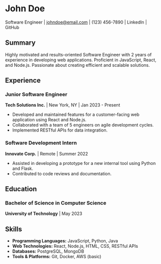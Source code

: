 # John Doe
Software Engineer | johndoe@email.com | (123) 456-7890 | LinkedIn | GitHub

## Summary
Highly motivated and results-oriented Software Engineer with 2 years of experience in developing web applications. Proficient in JavaScript, React, and Node.js. Passionate about creating efficient and scalable solutions.

## Experience

### Junior Software Engineer
**Tech Solutions Inc.** | New York, NY | Jan 2023 - Present
* Developed and maintained features for a customer-facing web application using React and Node.js.
* Collaborated with a team of 5 engineers on agile development cycles.
* Implemented RESTful APIs for data integration.

### Software Development Intern
**Innovate Corp.** | Remote | Summer 2022
* Assisted in developing a prototype for a new internal tool using Python and Flask.
* Contributed to code reviews and documentation.

## Education

### Bachelor of Science in Computer Science
**University of Technology** | May 2023

## Skills

* **Programming Languages:** JavaScript, Python, Java
* **Web Technologies:** React, Node.js, HTML, CSS, RESTful APIs
* **Databases:** PostgreSQL, MongoDB
* **Tools & Platforms:** Git, Docker, AWS (basic)
